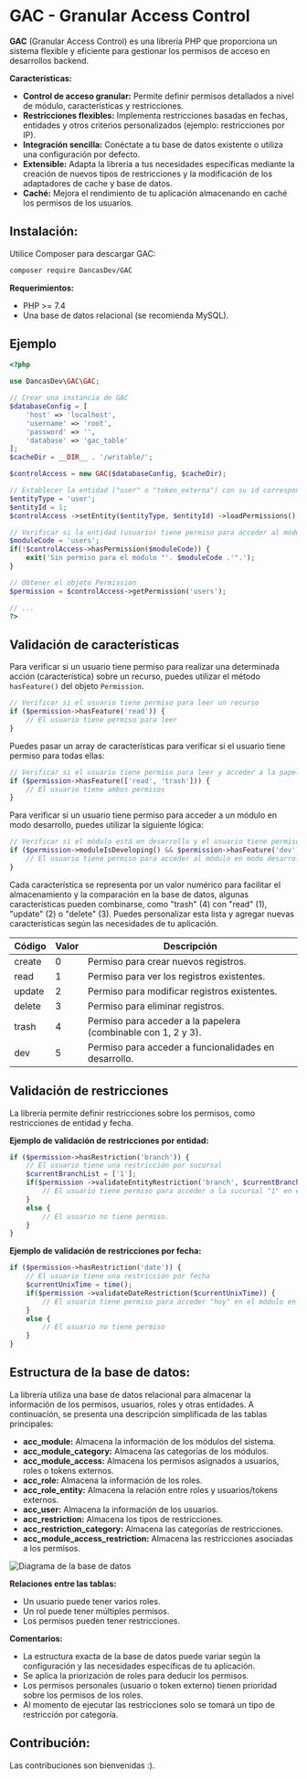 # GAC - Granular Access Control

**GAC** (Granular Access Control) es una librería PHP que proporciona un sistema flexible y eficiente para gestionar los permisos de acceso en desarrollos backend.

**Características:**

-  **Control de acceso granular:** Permite definir permisos detallados a nivel de módulo, características y restricciones.
- **Restricciones flexibles:** Implementa restricciones basadas en fechas, entidades y otros criterios personalizados (ejemplo: restricciones por IP).
- **Integración sencilla:** Conéctate a tu base de datos existente o utiliza una configuración por defecto.
- **Extensible:** Adapta la librería a tus necesidades específicas mediante la creación de nuevos tipos de restricciones y la modificación de los adaptadores de cache y base de datos.
-  **Caché:** Mejora el rendimiento de tu aplicación almacenando en caché los permisos de los usuarios.

## Instalación:

Utilice Composer para descargar GAC:

```bash
composer require DancasDev/GAC
```

**Requerimientos:**

- PHP >= 7.4 
- Una base de datos relacional (se recomienda MySQL).

## Ejemplo

```php
<?php

use DancasDev\GAC\GAC;

// Crear una instancia de GAC
$databaseConfig = [
	'host' => 'localhost',
	'username' => 'root',
	'password' => '',
	'database' => 'gac_table'
];
$cacheDir = __DIR__ . '/writable/';

$controlAccess = new GAC($databaseConfig, $cacheDir);

// Establecer la entidad ("user" o "token_externa") con su id correspondiente, para obtener los permisos.
$entityType = 'user';
$entityId = 1;
$controlAccess ->setEntity($entityType, $entityId) ->loadPermissions();

// Verificar si la entidad (usuario) tiene permiso para acceder al módulo "users"
$moduleCode = 'users';
if(!$controlAccess->hasPermission($moduleCode)) {
	exit('Sin permiso para el módulo "'. $moduleCode .'".');
}

// Obtener el objeto Permission
$permission = $controlAccess->getPermission('users');

// ...
?>
```

## Validación de características

Para verificar si un usuario tiene permiso para realizar una determinada acción (característica) sobre un recurso, puedes utilizar el método `hasFeature()` del objeto `Permission`.

```php
// Verificar si el usuario tiene permiso para leer un recurso
if ($permission->hasFeature('read')) {
    // El usuario tiene permiso para leer
}
```
Puedes pasar un array de características para verificar si el usuario tiene permiso para todas ellas:

```php
// Verificar si el usuario tiene permiso para leer y acceder a la papelera
if ($permission->hasFeature(['read', 'trash'])) {
	// El usuario tiene ambos permisos
}
```

Para verificar si un usuario tiene permiso para acceder a un módulo en modo desarrollo, puedes utilizar la siguiente lógica:

```php
// Verificar si el módulo está en desarrollo y el usuario tiene permiso para acceder a él
if ($permission->moduleIsDeveloping() && $permission->hasFeature('dev')) {
	// El usuario tiene permiso para acceder al módulo en modo desarrollo
}
```

Cada característica se representa por un valor numérico para facilitar el almacenamiento y la comparación en la base de datos, algunas características pueden combinarse, como "trash" (4) con "read" (1), "update" (2) o "delete" (3). Puedes personalizar esta lista y agregar nuevas características según las necesidades de tu aplicación.

| Código | Valor       | Descripción                                                   |
|--------|-------------|---------------------------------------------------------------|
| create | 0           | Permiso para crear nuevos registros.                          |
| read   | 1           | Permiso para ver los registros existentes.                    |
| update | 2           | Permiso para modificar registros existentes.                  |
| delete | 3           | Permiso para eliminar registros.                              |
| trash  | 4           | Permiso para acceder a la papelera (combinable con 1, 2 y 3). |
| dev    | 5           | Permiso para acceder a funcionalidades en desarrollo.         |

## Validación de restricciones

La librería permite definir restricciones sobre los permisos, como restricciones de entidad y fecha.

**Ejemplo de validación de restricciones por entidad:**
```php
if ($permission->hasRestriction('branch')) {
    // El usuario tiene una restricción por sucursal
    $currentBranchList = ['1'];
    if($permission ->validateEntityRestriction('branch', $currentBranchList)) {
	    // El usuario tiene permiso para acceder a la sucursal "1" en el módulo en cuestión
    }
    else {
	    // El usuario no tiene permiso.
    }
}
```

**Ejemplo de validación de restricciones por fecha:**
```php
if ($permission->hasRestriction('date')) {
    // El usuario tiene una restricción por fecha
    $currentUnixTime = time();
    if($permission ->validateDateRestriction($currentUnixTime)) {
	    // El usuario tiene permiso para acceder "hoy" en el módulo en cuestión
    }
    else {
	    // El usuario no tiene permiso
    }
}
```

## Estructura de la base de datos:

La librería utiliza una base de datos relacional para almacenar la información de los permisos, usuarios, roles y otras entidades. A continuación, se presenta una descripción simplificada de las tablas principales:

-  **acc_module:** Almacena la información de los módulos del sistema.
-  **acc_module_category:** Almacena las categorías de los módulos.
-  **acc_module_access:** Almacena los permisos asignados a usuarios, roles o tokens externos.
-  **acc_role:** Almacena la información de los roles.
-  **acc_role_entity:** Almacena la relación entre roles y usuarios/tokens externos.
-  **acc_user:** Almacena la información de los usuarios.
-  **acc_restriction:** Almacena los tipos de restricciones.
-  **acc_restriction_category:** Almacena las categorías de restricciones.
-  **acc_module_access_restriction:** Almacena las restricciones asociadas a los permisos.

![Diagrama de la base de datos](model.png)

**Relaciones entre las tablas:**

- Un usuario puede tener varios roles.
- Un rol puede tener múltiples permisos.
- Los permisos pueden tener restricciones.

**Comentarios:**

 - La estructura exacta de la base de datos puede variar según la configuración y las necesidades específicas de tu aplicación.
 - Se aplica la priorización de roles para deducir los permisos.
 - Los permisos personales (usuario o token externo) tienen prioridad sobre los permisos de los roles.
 - Al momento de ejecutar las restricciones solo se tomará un tipo de restricción por categoría.

## Contribución:

Las contribuciones son bienvenidas :).